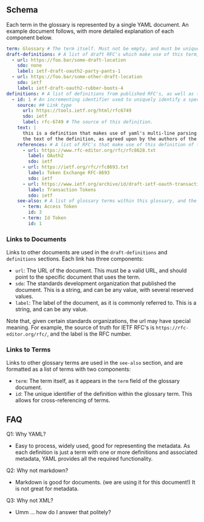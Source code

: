 
## Schema

Each term in the glossary is represented by a single YAML document. An example document follows, with more detailed
explanation of each component below.

```yaml
term: Glossary # The term itself. Must not be empty, and must be unique within the glossary.
draft-definitions: # A list of draft RFC's which make use of this term, but have not yet settled on a definition.
  - url: https://foo.bar/some-draft-location
    sdo: none
    label: ietf-draft-oauth2-party-pants-1
  - url: https://foo.bar/some-other-draft-location
    sdo: ietf
    label: ietf-draft-oauth2-rubber-boots-4
definitions: # A list of definitions from published RFC's, as well as the documents that make use of them.
  - id: 1 # An incrementing identifier used to uniquely identify a specific definition for a glossary term.
    source: ## Link type
      url: https://tools.ietf.org/html/rfc6749
      sdo: ietf
      label: rfc-6749 # The source of this definition.
    text: |
      this is a definition that makes use of yaml's multi-line parsing. It contains 
      the text of the definition, as agreed upon by the authors of the published RFC.
    references: # A list of RFC's that make use of this definition of the term, which are not the origin.
      - url: https://www.rfc-editor.org/rfc/rfc8628.txt
        label: OAuth2
        sdo: ietf
      - url: https://ietf.org/rfc/rfc8693.txt
        label: Token Exchange RFC-8693
        sdo: ietf
      - url: https://www.ietf.org/archive/id/draft-ietf-oauth-transaction-tokens-02.txt
        label: Transaction Tokens
        sdo: ietf
    see-also: # A list of glossary terms within this glossary, and the associated definition.
      - term: Access Token
        id: 3
      - term: Id Token
        id: 1
```

### Links to Documents
Links to other documents are used in the `draft-definitions` and `definitions` sections. Each link has three components:

- `url`: The URL of the document. This must be a valid URL, and should point to the specific document that uses the term.
- `sdo`: The standards development organization that published the document. This is a string, and can be any value,
  with several reserved values.
- `label`: The label of the document, as it is commonly referred to. This is a string, and can be any value.

Note that, given certain standards organizations, the url may have special meaning. For example, the source of truth
for IETF RFC's is `https://rfc-editor.org/rfc/`, and the label is the RFC number.

### Links to Terms

Links to other glossary terms are used in the `see-also` section, and are formatted as a list of terms with two components:
- `term`: The term itself, as it appears in the `term` field of the glossary document.
- `id`: The unique identifier of the definition within the glossary term. This allows for cross-referencing of terms.

## FAQ

Q1: Why YAML?
- Easy to process, widely used, good for representing the metadata. As each definition is just a term with one or more definitions and associated metadata, YAML provides all the required functionality.

Q2: Why not markdown?
- Markdown is good for documents. (we are using it for this document!) It is not great for metadata. 

Q3: Why not XML?
- Umm ... how do I answer that politely?